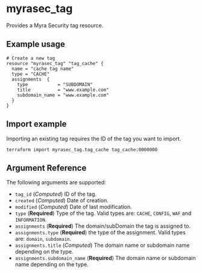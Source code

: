 # myrasec_tag

Provides a Myra Security tag resource.

## Example usage

```hcl
# Create a new tag
resource "myrasec_tag" "tag_cache" {
  name = "cache tag name"
  type = "CACHE"
  assignments  {
    type           = "SUBDOMAIN"
    title          = "www.example.com"
    subdomain_name = "www.example.com"
  }
}
```

## Import example
Importing an existing tag requires the ID of the tag you want to import.
```hcl
terraform import myrasec_tag.tag_cache tag_cache:0000000
```

## Argument Reference

The following arguments are supported:

* `tag_id` (*Computed*) ID of the tag.
* `created` (*Computed*) Date of creation.
* `modified` (*Computed*) Date of last modification.
* `type` (**Required**) Type of the tag. Valid types are: `CACHE`, `CONFIG`, `WAF` and `INFORMATION`.
* `assignments` (**Required**) The domain/subDomain the tag is assigned to.
* `assignments.type` (**Required**) the type of the assignment. Valid types are: `domain`, `subdomain`.
* `assignments.title` (*Computed*) The domain name or subdomain name depending on the type.
* `assignments.subdomain_name` (**Required**) The domain name or subdomain name depending on the type.
